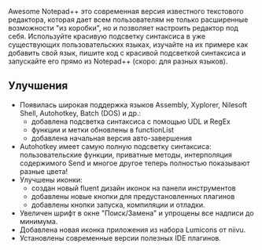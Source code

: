 Awesome Notepad++ это современная версия известного текстового редактора, которая дает всем пользователям не только расширенные возможности "из коробки", но и позволяет настроить редактор под себя. Используйте красивую подсветку синтаксиса в уже существующих пользовательских языках, изучайте на их примере как добавить свой язык, пишите код с красивой подсветкой синтаксиса и запускайте его прямо из Notepad++ (скоро: для разных языков).

## Улучшения

- Появилась широкая поддержка языков Assembly, Xyplorer, Nilesoft Shell, Autohotkey, Batch (DOS) и др.:
  - добавлена подсветка синтаксиса с помощью UDL и RegEx
  - функции и метки обновлены в functionList
  - добавлена начальная версия авто-завершения
- Autohotkey имеет самую полную подсветку синтаксиса: пользовательские функции, приватные методы, интерполяция
содержимого Send и многое другое теперь полностью показывают разные цвета!
- Улучшены иконки: 
  - создан новый fluent дизайн иконок на панели инструментов
  - добавлены новые кнопки для предустановленных плагинов
  - добавлены кнопки запуска, компиляции и отладки.
- Увеличен шрифт в окне "Поиск/Замена" и упрощены все надписи до минимума.
- Добавлена новая иконка приложения из набора Lumicons от niivu.
- Установлены современные версии полезных IDE плагинов.
